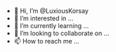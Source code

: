 - 👋 Hi, I’m @LuxiousKorsay
- 👀 I’m interested in ...
- 🌱 I’m currently learning ...
- 💞️ I’m looking to collaborate on ...
- 📫 How to reach me ...

<!---
LuxiousKorsay/LuxiousKorsay is a ✨ special ✨ repository because its `README.md` (this file) appears on your GitHub profile.
You can click the Preview link to take a look at your changes.
--->
